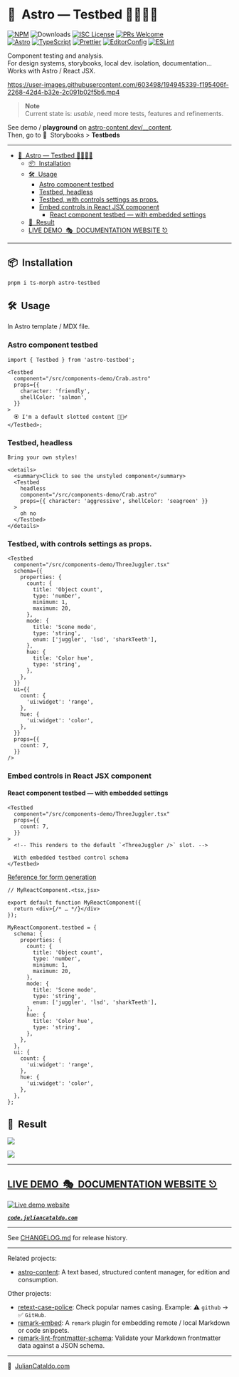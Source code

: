 # 🚀  Astro — Testbed 👩🏻‍🔬🧫

[![NPM](https://img.shields.io/npm/v/astro-testbed)](https://www.npmjs.com/package/astro-testbed)
![Downloads](https://img.shields.io/npm/dt/astro-testbed.svg)
[![ISC License](https://img.shields.io/npm/l/astro-testbed)](https://github.com/JulianCataldo/web-garden/blob/develop/LICENSE)
[![PRs Welcome](https://img.shields.io/badge/PRs-welcome-brightgreen.svg)](https://makeapullrequest.com)  
[![Astro](https://img.shields.io/badge/Astro-333333.svg?logo=astro)](https://astro.build)
[![TypeScript](https://img.shields.io/badge/TypeScript-333333.svg?logo=typescript)](http://www.typescriptlang.org/)
[![Prettier](https://img.shields.io/badge/Prettier-333333.svg?logo=prettier)](https://prettier.io)
[![EditorConfig](https://img.shields.io/badge/EditorConfig-333333.svg?logo=editorconfig)](https://editorconfig.org)
[![ESLint](https://img.shields.io/badge/ESLint-3A33D1?logo=eslint)](https://eslint.org)

Component testing and analysis.  
For design systems, storybooks, local dev. isolation, documentation…  
Works with Astro / React JSX.

https://user-images.githubusercontent.com/603498/194945339-f195406f-2268-42d4-b32e-2c091b02f5b6.mp4

> **Note**  
> Current state is: _usable_, need more tests, features and refinements.

See demo / **playground** on [astro-content.dev/\_\_content](https://astro-content.netlify.app/__content).  
Then, go to 📍  Storybooks > **Testbeds**

---

- [🚀  Astro — Testbed 👩🏻‍🔬🧫](#astro--testbed-)
  - [📦  Installation](#installation)
  - [🛠  Usage](#usage)
    - [Astro component testbed](#astro-component-testbed)
    - [Testbed, headless](#testbed-headless)
    - [Testbed, with controls settings as props.](#testbed-with-controls-settings-as-props)
    - [Embed controls in React JSX component](#embed-controls-in-react-jsx-component)
      - [React component testbed — with embedded settings](#react-component-testbed--with-embedded-settings)
  - [🎉  Result](#result)
  - [LIVE DEMO  🎭  DOCUMENTATION WEBSITE ⎋](#live-demo--documentation-website)

---

## 📦  Installation

```sh
pnpm i ts-morph astro-testbed
```

## 🛠  Usage

In Astro template / MDX file.

### Astro component testbed

```tsx
import { Testbed } from 'astro-testbed';

<Testbed
  component="/src/components-demo/Crab.astro"
  props={{
    character: 'friendly',
    shellColor: 'salmon',
  }}
>
  🏵 I'm a default slotted content 🤹🏻‍♂️
</Testbed>;
```

### Testbed, headless

```astro
Bring your own styles!

<details>
  <summary>Click to see the unstyled component</summary>
  <Testbed
    headless
    component="/src/components-demo/Crab.astro"
    props={{ character: 'aggressive', shellColor: 'seagreen' }}
  >
    oh no
  </Testbed>
</details>
```

### Testbed, with controls settings as props.

```astro
<Testbed
  component="/src/components-demo/ThreeJuggler.tsx"
  schema={{
    properties: {
      count: {
        title: 'Object count',
        type: 'number',
        minimum: 1,
        maximum: 20,
      },
      mode: {
        title: 'Scene mode',
        type: 'string',
        enum: ['juggler', 'lsd', 'sharkTeeth'],
      },
      hue: {
        title: 'Color hue',
        type: 'string',
      },
    },
  }}
  ui={{
    count: {
      'ui:widget': 'range',
    },
    hue: {
      'ui:widget': 'color',
    },
  }}
  props={{
    count: 7,
  }}
/>
```

### Embed controls in React JSX component

#### React component testbed — with embedded settings

```astro
<Testbed
  component="/src/components-demo/ThreeJuggler.tsx"
  props={{
    count: 7,
  }}
>
  <!-- This renders to the default `<ThreeJuggler />` slot. -->

  With embedded testbed control schema
</Testbed>
```

[Reference for form generation](https://react-jsonschema-form.readthedocs.io/en/latest/)

```tsx
// MyReactComponent.<tsx,jsx>

export default function MyReactComponent({
  return <div>{/* … */}</div>
});

MyReactComponent.testbed = {
  schema: {
    properties: {
      count: {
        title: 'Object count',
        type: 'number',
        minimum: 1,
        maximum: 20,
      },
      mode: {
        title: 'Scene mode',
        type: 'string',
        enum: ['juggler', 'lsd', 'sharkTeeth'],
      },
      hue: {
        title: 'Color hue',
        type: 'string',
      },
    },
  },
  ui: {
    count: {
      'ui:widget': 'range',
    },
    hue: {
      'ui:widget': 'color',
    },
  },
};
```

## 🎉  Result

![](https://res.cloudinary.com/dzfylx93l/image/upload/v1665426543/Screenshot_2022-10-10_at_20.28.59_ug0oav.png)

![](https://res.cloudinary.com/dzfylx93l/image/upload/v1665426579/Screenshot_2022-10-10_at_20.29.35_vczgdu.png)

<div class="git-footer">

---

## [LIVE DEMO  🎭  DOCUMENTATION WEBSITE ⎋](https://code.juliancataldo.com/)

[![Live demo website](https://code.juliancataldo.com/poster.png)](https://code.juliancataldo.com)

**_[`code.juliancataldo.com`](https://code.juliancataldo.com/)_**

---

See [CHANGELOG.md](./CHANGELOG.md) for release history.

---

Related projects:

- [astro-content](https://astro-content.dev): A text based, structured content manager, for edition and consumption.

Other projects:

- [retext-case-police](https://github.com/JulianCataldo/retext-case-police): Check popular names casing. Example: ⚠️ `github` → ✅ `GitHub`.
- [remark-embed](https://github.com/JulianCataldo/remark-embed): A `remark` plugin for embedding remote / local Markdown or code snippets.
- [remark-lint-frontmatter-schema](https://github.com/JulianCataldo/remark-lint-frontmatter-schema): Validate your Markdown frontmatter data against a JSON schema.

---

🔗  [JulianCataldo.com](https://www.juliancataldo.com)
